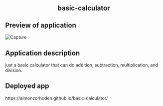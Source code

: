 <h2 align = 'center'> basic-calculator </h2>

<h2> Preview of application </h2>

![Capture](https://user-images.githubusercontent.com/61447353/103610220-96d9bd80-4eed-11eb-96eb-816717145928.PNG)

<h2> Application description </h2>
just a basic calculator that can do addition, subtraction, multiplication, and division.

<h2> Deployed app </h2> 
https://almonzorhoden.github.io/basic-calculator/
